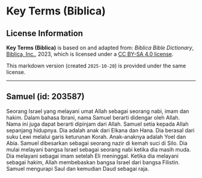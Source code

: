 # Key Terms (Biblica)

## License Information

**Key Terms (Biblica)** is based on and adapted from: _Biblica Bible Dictionary_, [Biblica, Inc.](https://www.biblica.com/), 2023, which is licensed under a [CC BY-SA 4.0 license](https://creativecommons.org/licenses/by-sa/4.0/legalcode.en).

This markdown version (created `2025-10-20`) is provided under the same license.



--------------------------------

## Samuel (id: 203587)

Seorang Israel yang melayani umat Allah sebagai seorang nabi, imam dan hakim. Dalam bahasa Ibrani, nama Samuel berarti didengar oleh Allah. Nama ini juga dapat berarti dipinjam dari Allah. Samuel setia kepada Allah sepanjang hidupnya. Dia adalah anak dari Elkana dan Hana. Dia berasal dari suku Lewi melalui garis keturunan Korah. Anak\-anaknya adalah Yoel dan Abia. Samuel dibesarkan sebagai seorang nazir di kemah suci di Silo. Dia mulai melayani bangsa Israel sebagai seorang nabi ketika dia masih muda. Dia melayani sebagai imam setelah Eli meninggal. Ketika dia melayani sebagai hakim, Allah membebaskan bangsa Israel dari bangsa Filistin. Samuel mengurapi Saul dan kemudian Daud sebagai raja.


